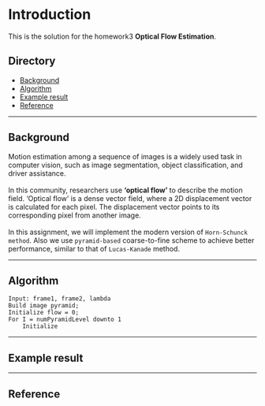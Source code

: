 Introduction
================================
This is the solution for the homework3 **Optical Flow Estimation**.

## Directory
* [Background](#background)
* [Algorithm](#algorithm)
* [Example result](#example-result)
* [Reference](#reference)


****
## **Background**
Motion estimation among a sequence of images is a widely used task in computer vision, such as image segmentation, object classification, and driver assistance. <br /> <br />
In this community, researchers use **‘optical flow’** to describe the motion field. ‘Optical flow’ is a dense vector field, where a 2D displacement vector is calculated for each pixel. The displacement vector points to its corresponding pixel from another image. <br /> <br />
In this assignment, we will implement the modern version of `Horn-Schunck method`. Also we use `pyramid-based` coarse-to-fine scheme to achieve better performance, similar to that of `Lucas-Kanade` method.


****
## **Algorithm**
	Input: frame1, frame2, lambda
	Build image pyramid;
	Initialize flow = 0;
	For I = numPyramidLevel downto 1
		Initialize 


****
## **Example result**



****
## **Reference**